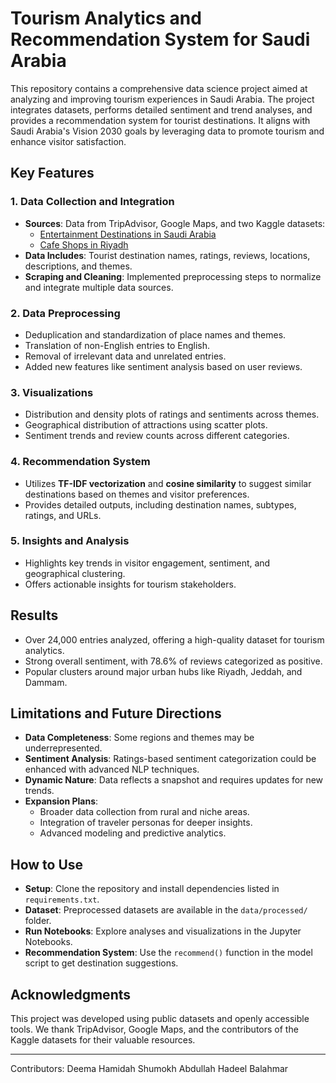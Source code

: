# Tourism Analytics and Recommendation System for Saudi Arabia

This repository contains a comprehensive data science project aimed at analyzing and improving tourism experiences in Saudi Arabia. The project integrates datasets, performs detailed sentiment and trend analyses, and provides a recommendation system for tourist destinations. It aligns with Saudi Arabia's Vision 2030 goals by leveraging data to promote tourism and enhance visitor satisfaction.

## Key Features

### 1. **Data Collection and Integration**
- **Sources**: Data from TripAdvisor, Google Maps, and two Kaggle datasets:
  - [Entertainment Destinations in Saudi Arabia](https://www.kaggle.com/datasets/anas123siddiqui/entertainment-in-saudi-arabia)
  - [Cafe Shops in Riyadh](https://www.kaggle.com/datasets/riybot/riyadh-cafes)
- **Data Includes**: Tourist destination names, ratings, reviews, locations, descriptions, and themes.
- **Scraping and Cleaning**: Implemented preprocessing steps to normalize and integrate multiple data sources.

### 2. **Data Preprocessing**
- Deduplication and standardization of place names and themes.
- Translation of non-English entries to English.
- Removal of irrelevant data and unrelated entries.
- Added new features like sentiment analysis based on user reviews.

### 3. **Visualizations**
- Distribution and density plots of ratings and sentiments across themes.
- Geographical distribution of attractions using scatter plots.
- Sentiment trends and review counts across different categories.

### 4. **Recommendation System**
- Utilizes **TF-IDF vectorization** and **cosine similarity** to suggest similar destinations based on themes and visitor preferences.
- Provides detailed outputs, including destination names, subtypes, ratings, and URLs.

### 5. **Insights and Analysis**
- Highlights key trends in visitor engagement, sentiment, and geographical clustering.
- Offers actionable insights for tourism stakeholders.

## Results
- Over 24,000 entries analyzed, offering a high-quality dataset for tourism analytics.
- Strong overall sentiment, with 78.6% of reviews categorized as positive.
- Popular clusters around major urban hubs like Riyadh, Jeddah, and Dammam.

## Limitations and Future Directions
- **Data Completeness**: Some regions and themes may be underrepresented.
- **Sentiment Analysis**: Ratings-based sentiment categorization could be enhanced with advanced NLP techniques.
- **Dynamic Nature**: Data reflects a snapshot and requires updates for new trends.
- **Expansion Plans**:
  - Broader data collection from rural and niche areas.
  - Integration of traveler personas for deeper insights.
  - Advanced modeling and predictive analytics.

## How to Use
- **Setup**: Clone the repository and install dependencies listed in `requirements.txt`.
- **Dataset**: Preprocessed datasets are available in the `data/processed/` folder.
- **Run Notebooks**: Explore analyses and visualizations in the Jupyter Notebooks.
- **Recommendation System**: Use the `recommend()` function in the model script to get destination suggestions.

## Acknowledgments
This project was developed using public datasets and openly accessible tools. We thank TripAdvisor, Google Maps, and the contributors of the Kaggle datasets for their valuable resources.

---

Contributors: 
Deema Hamidah
Shumokh Abdullah
Hadeel Balahmar
